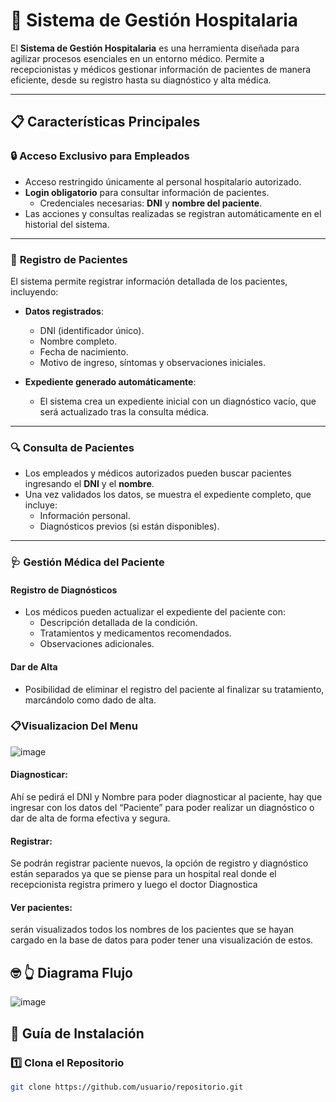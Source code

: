 # 🏥 **Sistema de Gestión Hospitalaria**

El **Sistema de Gestión Hospitalaria** es una herramienta diseñada para agilizar procesos esenciales en un entorno médico. Permite a recepcionistas y médicos gestionar información de pacientes de manera eficiente, desde su registro hasta su diagnóstico y alta médica.

---

## 📋 **Características Principales**

### 🔒 **Acceso Exclusivo para Empleados**
- Acceso restringido únicamente al personal hospitalario autorizado.
- **Login obligatorio** para consultar información de pacientes.
  - Credenciales necesarias: **DNI** y **nombre del paciente**.
- Las acciones y consultas realizadas se registran automáticamente en el historial del sistema.

---

### 📝 **Registro de Pacientes**
El sistema permite registrar información detallada de los pacientes, incluyendo:

- **Datos registrados**:
  - DNI (identificador único).
  - Nombre completo.
  - Fecha de nacimiento.
  - Motivo de ingreso, síntomas y observaciones iniciales.

- **Expediente generado automáticamente**:
  - El sistema crea un expediente inicial con un diagnóstico vacío, que será actualizado tras la consulta médica.

---

### 🔍 **Consulta de Pacientes**
- Los empleados y médicos autorizados pueden buscar pacientes ingresando el **DNI** y el **nombre**.
- Una vez validados los datos, se muestra el expediente completo, que incluye:
  - Información personal.
  - Diagnósticos previos (si están disponibles).

---

### 🩺 **Gestión Médica del Paciente**
#### **Registro de Diagnósticos**
- Los médicos pueden actualizar el expediente del paciente con:
  - Descripción detallada de la condición.
  - Tratamientos y medicamentos recomendados.
  - Observaciones adicionales.
    

#### **Dar de Alta**
- Posibilidad de eliminar el registro del paciente al finalizar su tratamiento, marcándolo como dado de alta.

### 📋**Visualizacion Del Menu**
![image](https://github.com/user-attachments/assets/2b504aac-c2d3-4246-ac9d-3fe99e1fe67c)


#### **Diagnosticar:**
Ahí se pedirá el DNI y Nombre para poder diagnosticar al paciente, hay que ingresar con los datos del “Paciente” para poder realizar un diagnóstico o dar de alta de forma efectiva y segura.

#### **Registrar:**  
Se podrán registrar paciente nuevos, la opción de registro y diagnóstico están separados ya que se piense para un hospital real donde el recepcionista registra primero y luego el doctor Diagnostica 

#### **Ver pacientes:** 
serán visualizados todos los nombres de los pacientes que se hayan cargado en la base de datos para poder tener una visualización de estos.

## 🤓 👆 **Diagrama Flujo**

![image](https://github.com/user-attachments/assets/8bd21bd2-6af3-461d-9162-c66d7095bf08)


## 🚀 **Guía de Instalación**

### 1️⃣ **Clona el Repositorio**
```bash
git clone https://github.com/usuario/repositorio.git
